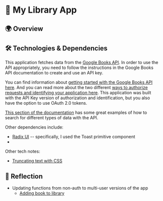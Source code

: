 # 📕 My Library App

## 🌍 Overview

## 🛠️ Technologies & Dependencies

This application fetches data from the [Google Books API](https://developers.google.com/books/docs/overview). In order to use the API appropriately, you need to follow the instructions in the Google Books API documentation to create and use an API key.

You can find information about [getting started with the Google Books API here](https://developers.google.com/books/docs/v1/getting_started). And you can read more about the two different [ways to authorize requests and identifying your application here](https://developers.google.com/books/docs/v1/using#auth). This application was built with the API Key version of authorization and identification, but you also have the option to use OAuth 2.0 tokens.

[This section of the documentation](https://developers.google.com/books/docs/v1/using#WorkingVolumes) has some great examples of how to search for different types of data with the API.

Other dependencies include:

- [Radix UI](https://www.radix-ui.com/primitives/docs/components/toast) -- specifically, I used the Toast primitive component
-

Other tech notes:

- [Truncating text with CSS](https://benmarshall.me/css-limit-text-length/)

## 🤔 Reflection

- Updating functions from non-auth to multi-user versions of the app
  - [Adding book to library](https://docs.google.com/document/d/1ngVcPB2SWkWXQUasi5kP_nFRyTU-YciLwX4t4YHQDMc/edit?usp=sharing)
